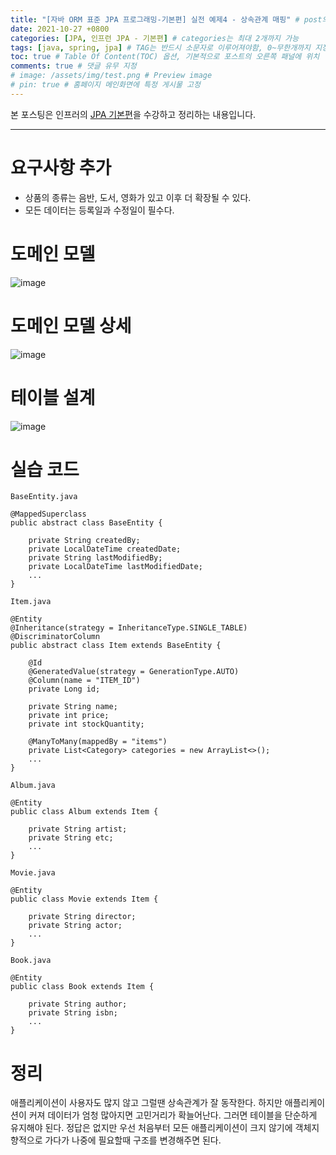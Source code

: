 ```yaml
---
title: "[자바 ORM 표준 JPA 프로그래밍-기본편] 실전 예제4 - 상속관계 매핑" # post의 layout이 기본적으로 post로 설정되어있어서 Front Matter에 따로 layout변수를 만들어 주지 않아도 됨
date: 2021-10-27 +0800
categories: [JPA, 인프런 JPA - 기본편] # categories는 최대 2개까지 가능
tags: [java, spring, jpa] # TAG는 반드시 소문자로 이루어져야함, 0~무한개까지 지정 가능
toc: true # Table Of Content(TOC) 옵션, 기본적으로 포스트의 오른쪽 패널에 위치
comments: true # 댓글 유무 지정
# image: /assets/img/test.png # Preview image
# pin: true # 홈페이지 메인화면에 특정 게시물 고정
---
```


본 포스팅은 인프러의 [JPA 기본편](https://www.inflearn.com/course/ORM-JPA-Basic#)을 수강하고 정리하는 내용입니다.

<hr>

# 요구사항 추가
- 상품의 종류는 음반, 도서, 영화가 있고 이후 더 확장될 수 있다.
- 모든 데이터는 등록일과 수정일이 필수다.

# 도메인 모델

![image](https://user-images.githubusercontent.com/44339530/139007199-f0cb8236-689f-4977-8e2c-e3eeb80172e3.png)

# 도메인 모델 상세

![image](https://user-images.githubusercontent.com/44339530/139007985-7a54190c-3937-4826-b2a7-d60c94d42b76.png)

# 테이블 설계

![image](https://user-images.githubusercontent.com/44339530/139008133-4246455b-3ef1-4a29-9ff9-e5cbcfac85cb.png)

# 실습 코드

`BaseEntity.java`

~~~
@MappedSuperclass
public abstract class BaseEntity {

    private String createdBy;
    private LocalDateTime createdDate;
    private String lastModifiedBy;
    private LocalDateTime lastModifiedDate;
    ...
}
~~~

`Item.java`

~~~
@Entity
@Inheritance(strategy = InheritanceType.SINGLE_TABLE)
@DiscriminatorColumn
public abstract class Item extends BaseEntity {

    @Id
    @GeneratedValue(strategy = GenerationType.AUTO)
    @Column(name = "ITEM_ID")
    private Long id;

    private String name;
    private int price;
    private int stockQuantity;

    @ManyToMany(mappedBy = "items")
    private List<Category> categories = new ArrayList<>();
    ...
}
~~~

`Album.java`

~~~
@Entity
public class Album extends Item {

    private String artist;
    private String etc;
    ...
}
~~~


`Movie.java`

~~~
@Entity
public class Movie extends Item {

    private String director;
    private String actor;
    ...
}
~~~

`Book.java`

~~~
@Entity
public class Book extends Item {

    private String author;
    private String isbn;
    ...
}
~~~

# 정리
애플리케이션이 사용자도 많지 않고 그럴땐 상속관계가 잘 동작한다. 하지만 애플리케이션이 커져 데이터가 엄청 많아지면 고민거리가 확늘어난다. 그러면 테이블을 단순하게 유지해야 된다. 정답은 없지만 우선 처음부터 모든 애플리케이션이 크지 않기에 객체지향적으로 가다가 나중에 필요할때 구조를 변경해주면 된다.